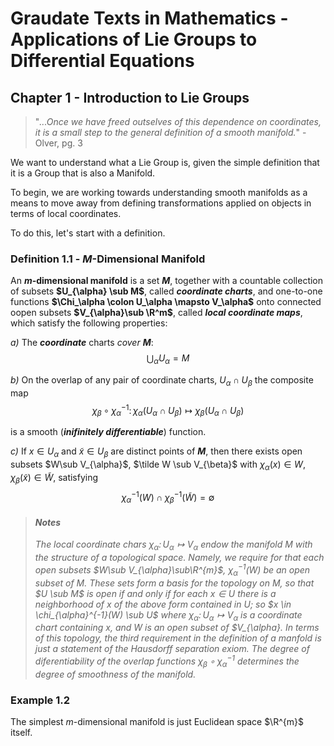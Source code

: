# Graudate Texts in Mathematics - Applications of Lie Groups to Differential Equations
 
## Chapter 1 - Introduction to Lie Groups
> "*...Once we have freed outselves of this dependence on coordinates, it is a small step to the general definition of a smooth manifold.*" - Olver, pg. 3

We want to understand what a Lie Group is, given the simple definition that it is a Group that is also a Manifold.

To begin, we are working towards understanding smooth manifolds as a means to move away from defining transformations applied on objects in terms of local coordinates. 

To do this, let's start with a definition.

### **Definition 1.1** - **$M$-Dimensional Manifold**
An **$m$-dimensional manifold** is a set **$M$**, together with a countable collection of subsets **$U_{\alpha} \sub M$**, called ***coordinate charts***, and one-to-one functions **$\Chi_\alpha \colon U_\alpha \mapsto V_\alpha$** onto connected oopen subsets **$V_{\alpha}\sub \R^m$**, called ***local coordinate maps***, which satisfy the following properties:

*a)* The ***coordinate*** charts *cover* **$M$**:
$$\bigcup_{\alpha} U_{\alpha} = M$$

*b)* On the overlap of any pair of coordinate charts, $U_{\alpha}\cap U_{\beta}$ the composite map
$$
\chi_{\beta}\circ \chi_{\alpha}^{-1}\colon \chi_{\alpha}(
    U_{\alpha}\cap U_{\beta}
) \mapsto \chi_{\beta}(
    U_{\alpha}\cap U_{\beta}
)
$$

is a smooth (***inifinitely differentiable***) function.

*c)* If $x \in U_{\alpha}$ and $\tilde x \in U_{\beta}$ are distinct points of **$M$**, then there exists open subsets $W\sub V_{\alpha}$, $\tilde W \sub V_{\beta}$ with $\chi_{\alpha}(x)\in W$, $\chi_{\beta}(\tilde x)\in \tilde W$, satisfying
$$
\chi_{\alpha}^{-1}(W)\cap\chi_{\beta}^{-1}(\tilde W) = \emptyset
$$

>#### ***Notes***
>
>*The local coordinate chars $\chi_{\alpha}\colon U_{\alpha} \mapsto V_{\alpha}$ endow the manifold $M$ with the structure of a topological space. Namely, we require for that each open subsets $W\sub V_{\alpha}\sub\R^{m}$, $\chi_{\alpha}^{-1}(W)$ be an open subset of $M$. These sets form a *basis* for the topology on $M$, so that $U \sub M$ is open if and only if for each $x \in U$ there is a neighborhood of $x$ of the above form contained in $U$; so $x \in \chi_{\alpha}^{-1}(W) \sub U$ where $\chi_{\alpha}\colon U_{\alpha} \mapsto V_{\alpha}$ is a coordinate chart containing $x$, and $W$ is an open subset of $V_{\alpha}. In terms of this topology, the third requirement in the definition of a manfold is just a statement of the Hausdorff separation exiom. The degree of diferentiability of the overlap functions $\chi_{\beta} \circ \chi_{\alpha}^{-1}$ determines the degree of  smoothness of the manifold.*


### **Example 1.2**
The simplest $m$-dimensional manifold is just Euclidean space $\R^{m}$ itself.

